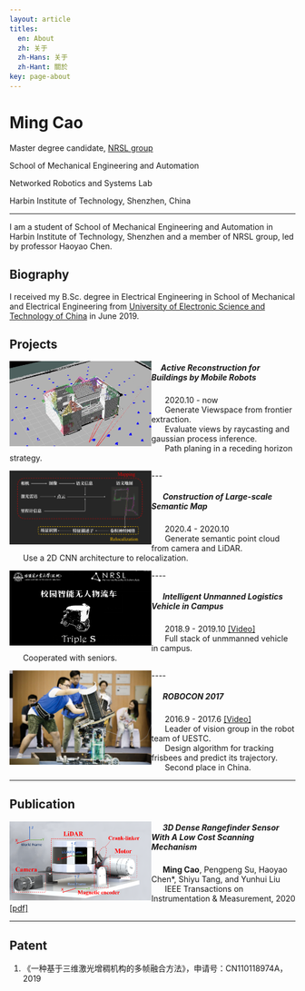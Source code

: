 ```yaml
---
layout: article
titles:
  en: About
  zh: 关于
  zh-Hans: 关于
  zh-Hant: 關於
key: page-about
---
```


# Ming Cao

Master degree candidate, [NRSL group](http://nrs-lab.com/)

School of Mechanical Engineering and Automation

Networked Robotics and Systems Lab

Harbin Institute of Technology, Shenzhen, China

-------------------------

I am a student of School of Mechanical Engineering and Automation in Harbin Institute of Technology, Shenzhen and a member of NRSL group, led by professor Haoyao Chen.

## Biography

I received my B.Sc. degree in Electrical Engineering in School of Mechanical and Electrical Engineering from [University of Electronic Science and Technology of China](https://www.uestc.edu.cn/) in June 2019.


## Projects

<img src="./pics/about/reconstruction.png" width = "250" align='left'/>
<p align="left">
<h5>&nbsp;&nbsp;&nbsp;&nbsp;&nbsp;Active Reconstruction for Buildings by Mobile Robots</h5>
&nbsp;&nbsp;&nbsp;&nbsp;&nbsp; 2020.10 - now <br>
&nbsp;&nbsp;&nbsp;&nbsp;&nbsp; Generate Viewspace from frontier extraction. <br>
&nbsp;&nbsp;&nbsp;&nbsp;&nbsp; Evaluate views by raycasting and gaussian process inference.<br> 
&nbsp;&nbsp;&nbsp;&nbsp;&nbsp; Path planing in a receding horizon strategy.<br> 
</p>
---
<img  src="./pics/about/semantic.png" width = "250" align='left' padding='100' margin-top="1000px"/>
<p align="left">
<h5>&nbsp;&nbsp;&nbsp;&nbsp;&nbsp; Construction of Large-scale Semantic Map</h5>
&nbsp;&nbsp;&nbsp;&nbsp;&nbsp; 2020.4 - 2020.10 <br>
&nbsp;&nbsp;&nbsp;&nbsp;&nbsp; Generate semantic point cloud from camera and LiDAR. <br>
&nbsp;&nbsp;&nbsp;&nbsp;&nbsp; Use a 2D CNN architecture to relocalization. <br>
</p>
----
<img src="./pics/about/logistic_vehicle.png" width = "250" align='left'/>
<p align="left">
<h5>&nbsp;&nbsp;&nbsp;&nbsp;&nbsp; Intelligent Unmanned Logistics Vehicle in Campus</h5>
&nbsp;&nbsp;&nbsp;&nbsp;&nbsp; 2018.9 - 2019.10 <a href="https://www.bilibili.com/video/BV1Sb411H751/">[Video]</a><br>
&nbsp;&nbsp;&nbsp;&nbsp;&nbsp; Full stack of unmmanned vehicle in campus. <br>
&nbsp;&nbsp;&nbsp;&nbsp;&nbsp; Cooperated with seniors. <br>
</p>
----
<img  src="./pics/about/robocon.jpg" width = "250" align='left' padding='100'/>
<p align="left">
<h5>&nbsp;&nbsp;&nbsp;&nbsp;&nbsp;  ROBOCON 2017 </h5>
&nbsp;&nbsp;&nbsp;&nbsp;&nbsp; 2016.9 - 2017.6 <a href="https://www.bilibili.com/video/BV1cW41137a9">[Video]</a><br>
&nbsp;&nbsp;&nbsp;&nbsp;&nbsp; Leader of vision group in the robot team of UESTC. <br>
&nbsp;&nbsp;&nbsp;&nbsp;&nbsp; Design algorithm for tracking frisbees and predict its trajectory. <br>
&nbsp;&nbsp;&nbsp;&nbsp;&nbsp; Second place in China. <br>
</p>

-----------

## Publication

<img  src="./pics/about/structureSW.png" width = "250" align='left' padding='100'/>
<p align="left">
<h5>&nbsp;&nbsp;&nbsp;&nbsp;&nbsp; 3D Dense Rangefinder Sensor With A Low Cost Scanning Mechanism</h5>
<b>&nbsp;&nbsp;&nbsp;&nbsp;&nbsp; Ming Cao</b>, Pengpeng Su, Haoyao Chen*, Shiyu Tang, and Yunhui Liu <br> 
&nbsp;&nbsp;&nbsp;&nbsp;&nbsp;&nbsp;IEEE Transactions on Instrumentation & Measurement, 2020 <a href="https://ieeexplore.ieee.org/abstract/document/9166528/">[pdf]</a> </p>

----------

## Patent

1. 《一种基于三维激光增稠机构的多帧融合方法》，申请号：CN110118974A，2019